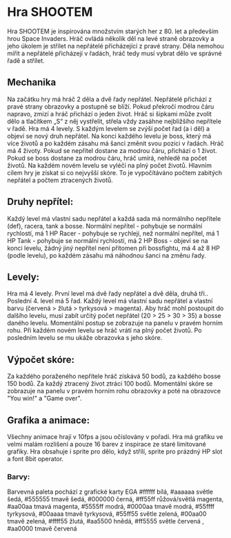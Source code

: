 # Hra SHOOTEM
Hra SHOOTEM je inspirována množstvím starých her z 80. let a především hrou Space Invaders. Hráč ovládá několik děl na levé straně obrazovky a jeho úkolem je střílet na nepřátelé přicházející z pravé strany. Děla nemohou mířit a nepřátelé přicházejí v řadách, hráč tedy musí vybrat dělo ve správné řadě a střílet.

## Mechanika
Na začátku hry má hráč 2 děla a dvě řady nepřátel. Nepřátelé přichází z pravé strany obrazovky a postupně se blíží. Pokud překročí modrou čáru napravo, zmizí a hráč přichází o jeden život.  Hráč si šipkami může zvolit dělo a tlačítkem „S“ z něj vystřelit, střela vždy zasáhne nejbližšího nepřítele v řadě.
Hra má 4 levely. S každým levelem se zvýší počet řad (a i děl) a objeví se nový druh nepřátel. Na konci každého levelu je boss, který má více životů a po každém zásahu má šanci změnit svou pozici v řadách.
Hráč má 4 životy. Pokud se nepřítel dostane za modrou čáru, přichází o 1 život. Pokud se boss dostane za modrou čáru, hráč umírá, nehledě na počet životů. Na každém novém levelu se vyléčí na plný počet životů.
Hlavním cílem hry je získat si co nejvyšší skóre. To je vypočítáváno počtem zabitých nepřátel a počtem ztracených životů.

## Druhy nepřítel:
Každý level má vlastní sadu nepřátel a každá sada má normálního nepřítele (def), racera, tank a bosse.
Normální nepřítel - pohybuje se normální rychlostí, má 1 HP
Racer - pohybuje se rychleji, než normální nepřítel, má 1 HP
Tank - pohybuje se normální rychlostí, má 2 HP
Boss - objeví se na konci levelu, žádný jiný nepřítel není přítomen při bossfightu, má 4 až 8 HP (podle levelu), po každém zásahu má náhodnou šanci na změnu řady.

## Levely:
Hra má 4 levely. První level má dvě řady nepřátel a dvě děla, druhá tři.. Poslední 4. level má 5 řad. Každý level má vlastní sadu nepřátel a vlastní barvu (červená > žlutá > tyrkysová > magenta).  Aby hráč mohl postoupit do dalšího levelu, musí zabít určitý počet nepřátel (20 > 25 > 30 > 35) a bosse daného levelu. Momentální postup se zobrazuje na panelu v pravém horním rohu.  Při každém novém levelu se hráč vrátí na plný počet životů. Po posledním levelu se mu ukáže obrazovka s jeho skóre.

## Výpočet skóre:
Za každého poraženého nepřítele hráč získává 50 bodů, za každého bosse 150 bodů. Za každý ztracený život ztrácí 100 bodů. Momentální skóre se zobrazuje na panelu v pravém horním rohu obrazovky a poté na obrazovce "You win!" a "Game over".

## Grafika a animace:
Všechny animace hrají v 10fps a jsou očíslovány v pořadí. Hra má grafiku ve velmi malám rozlišení a pouze 16 barev z inspirace ze staré limitované grafiky. Hra obsahuje i sprite pro dělo, když střílí, sprite pro prázdný HP slot a font 8bit operator.
### Barvy:
Barvevná paleta pochází z grafické karty EGA
#ffffff bílá, #aaaaaa světle šedá, #555555 tmavě šedá, #000000 černá, #ff55ff růžová/světlá magenta, #aa00aa tmavá magenta, #5555ff modrá, #0000aa tmavě modrá, #55ffff tyrkysová, #00aaaa tmavě tyrkysová, #55ff55 světle zelená, #00aa00 tmavě zelená, #ffff55 žlutá, #aa5500 hnědá, #ff5555 světle červená , #aa0000 tmavě červená
